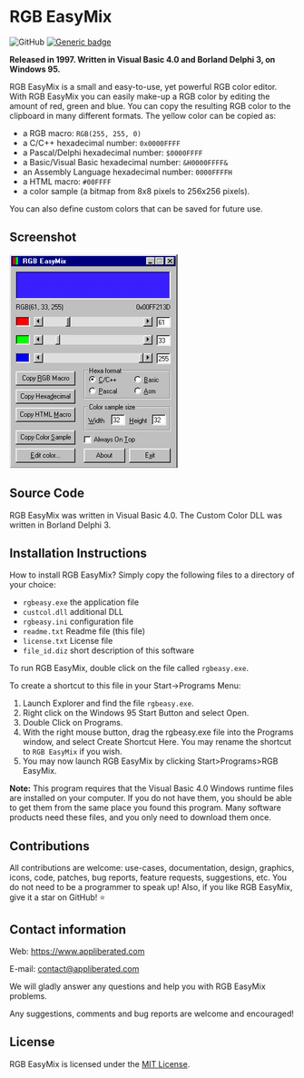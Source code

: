 # RGB EasyMix

![GitHub](https://img.shields.io/github/license/appliberated/RGBEasyMix)
[![Generic badge](https://img.shields.io/badge/Made%20with%20❤%20in-Oradea,%20Romania-007AC7.svg)](https://shields.io/)

**Released in 1997. Written in Visual Basic 4.0 and Borland Delphi 3, on Windows 95.**

RGB EasyMix is a small and easy-to-use, yet powerful RGB color editor. With RGB EasyMix you can easily make-up a RGB color by editing the amount of red, green and blue. You can copy the resulting RGB color to the clipboard in many different formats. The yellow color can be copied as:

- a RGB macro: `RGB(255, 255, 0)`
- a C/C++ hexadecimal number: `0x0000FFFF`
- a Pascal/Delphi hexadecimal number: `$0000FFFF`
- a Basic/Visual Basic hexadecimal number: `&H0000FFFF&`
- an Assembly Language hexadecimal number: `0000FFFFH`
- a HTML macro: `#00FFFF`
- a color sample (a bitmap from 8x8 pixels to 256x256 pixels).

You can also define custom colors that can be saved for future use.


## Screenshot

![RGB EasyMix Screenshot](Assets/Repo/rgbeasy-screenshot.gif)

## Source Code

RGB EasyMix was written in Visual Basic 4.0. The Custom Color DLL was written in Borland Delphi 3.

## Installation Instructions

How to install RGB EasyMix? Simply copy the following files to a directory of your choice:

- `rgbeasy.exe` the application file
- `custcol.dll`	additional DLL
- `rgbeasy.ini` configuration file
- `readme.txt`  Readme file (this file)
- `license.txt` License file
- `file_id.diz` short description of this software

To run RGB EasyMix, double click on the file called `rgbeasy.exe`.

To create a shortcut to this file in your Start->Programs Menu:

1. Launch Explorer and find the file `rgbeasy.exe`.
2. Right click on the Windows 95 Start Button and select Open.
3. Double Click on Programs.
4. With the right mouse button, drag the rgbeasy.exe file into the Programs window, and select Create Shortcut Here. You may rename the shortcut to `RGB EasyMix` if you wish.
5. You may now launch RGB EasyMix by clicking Start>Programs>RGB EasyMix.

**Note:** This program requires that the Visual Basic 4.0 Windows runtime files are installed on your computer. If you do not have them, you should be able to  get them from the same place you found this program. Many software products need these files, and you only need to download them once.

## Contributions

All contributions are welcome: use-cases, documentation, design, graphics, icons, code, patches, bug reports, feature requests, suggestions, etc. You do not need to be a programmer to speak up! Also, if you like RGB EasyMix, give it a star on GitHub! ⭐️

## Contact information

Web: https://www.appliberated.com

E-mail:	contact@appliberated.com

We will gladly answer any questions and help you with RGB EasyMix problems.

Any suggestions, comments and bug reports are welcome and encouraged!

## License

RGB EasyMix is licensed under the [MIT License](LICENSE).
